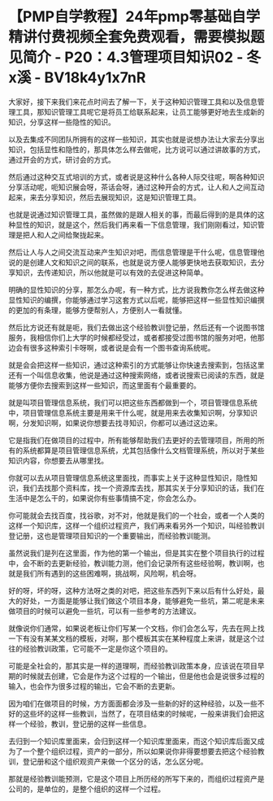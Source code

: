 # 【PMP自学教程】24年pmp零基础自学精讲付费视频全套免费观看，需要模拟题见简介 - P20：4.3管理项目知识02 - 冬x溪 - BV18k4y1x7nR

大家好，接下来我们来花点时间去了解一下，关于这种知识管理工具和以及信息管理工具，那知识管理工具呢它是将员工给联系起来，让员工能够更好地去生成新的知识，分享这样一些隐性的知识。

以及去集成不同团队所拥有的这样一些知识，其实也就是说想办法让大家去分享出知识，包括显性和隐性的，那具体怎么样去做呢，比方说可以通过讲故事的方式，通过开会的方式，研讨会的方式。

然后通过这种交互式培训的方式，或者说是这种什么各种人际交往呢，啊各种知识分享活动呢，呃知识展会呀，茶话会呀，通过这种开会的方式，让人和人之间互动起来，来去分享知识，然后去展现知识，这是知识管理工具。

也就是说通过知识管理工具，虽然做的是跟人相关的事，而最后得到的是具体的这种显性的知识，就是这个，然后我们再来看一下信息管理，我们刚刚看过，知识管理是把人和人之间给聚拢起来。

然后让人与人之间交流互动来产生知识对吧，而信息管理是干什么呢，信息管理他说的是创建人文和知识之间的联系，也就是说方便人能够更快地去获取知识，去分享知识，去传递知识，所以他就是可以有效的去促进这种简单。

明确的显性知识的分享，那怎么办呢，有一种方式，比方说我教你怎么样去做这种显性知识的编撰，你能够通过学习这套方式以后呢，能够把这样一些显性知识编撰的更加的有条理，能够方便帮别人，方便别人一看就懂。

然后比方说还有就是呃，我们去做出这个经验教训登记册，然后还有一个说图书馆服务，我相信你们上大学的时候都经受过，或者都接受过图书馆的服务对吧，他那边会有很多这种索引卡呀啊，或者说是会有一个图书查询系统呢。

就是会会把这样一些知识，通过这种索引的方式能够让你快速去搜索到，包括这里还有一个叫信息收集，他说是通过这种搜索网络，或者说搜索已阅读的东西，就是能够方便你去搜索到这样一些知识，而这里面有个最重要的。

就是叫项目管理信息系统，我们可以把这些东西都做到一个，项目管理信息系统中，项目管理信息系统主要是用来干什么呢，就是用来去收集知识啊，分享知识啊，分发知识啊，如果说你想要去找寻知识，你都可以通过这边来。

它是指我们在做项目的过程中，所有能够帮助我们去更好的去管理项目，所用的所有的系统都算是项目管理信息系统，尤其包括像什么文档管理系统，所以对于某些知识内容，你想要去从哪里找。

你就可以去从项目管理信息系统这里面找，而事实上关于这种显性知识，隐性知识，我们去找那个资料库，找一个资源库去找，那其实关于分享知识的话，我们在生活中是怎么干的，如果说你有些事情搞不定，你会怎么办。

你可能就会去找百度，找谷歌，对不对，他就是我们的一个社会，或者一个人类的这样一个知识库，这样一个组织过程资产，我们再来看另外一个知识，叫经验教训登记册，这也是管理项目知识的一个重要输出，而经验教训能测。

虽然说我们是列在这里面，作为他的第一个输出，但是其实在整个项目执行的过程中，会不断的去更新经验，教训能力测，他们会记录所有这些经验啊，教训啊，也就是我们所有遇到的这些困难啊，挑战啊，风险啊，机会呀。

好的呀，坏的呀，这种方法呀之类的对吧，把这些东西列下来以后有什么好处，最大的好处，一方面是能够让我们做这个项目本身，能够避免一些坑，第二呢是未来做项目的时候可以避免一些坑，可以有一些参考的方法建议。

就像说你们通常，如果说老板让你们写某一个文档，你们会怎么写，先去在网上找一下有没有某某文档的模板，对啊，那个模板其实在某种程度上来讲，就是这个过往的经验教训政策，它可能不一定是你这个项目的。

可能是全社会的，那其实是一样的道理啊，而经验教训政策本身，应该说在项目早期的时候就去创建，它会是作为这个过程的一个输出，但是他也会是说很多过程的输入，也会作为很多过程的输出，它会不断的去更新。

因为咱们在做项目的时候，方方面面都会涉及一些新的好的这种经验，以及一些不好的这些坏的这样一些教训，当然了，在项目结束的时候呢，一般来讲我们会把这样一个经验，教训，登记册的这样一些信息。

去归到一个知识库里面来，会归到这样一个知识库里面来，而这个知识库后面又成为了一个整个组织过程，资产的一部分，所以如果说你非得要想要去把这个经验教训，登记册和这个组织观资产来做一个区分的话，怎么区分呢。

那就是经验教训能预测，它是这个项目上所历经的所写下来的，而组织过程资产是公司的，是单位的，是整个组织的这样一个过程。

